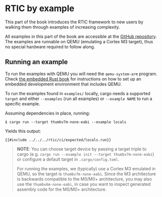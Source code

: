 # RTIC by example

This part of the book introduces the RTIC framework to new users by walking them through examples of increasing complexity.

All examples in this part of the book are accessible at the
[GitHub repository][repoexamples].
The examples are runnable on QEMU (emulating a Cortex M3 target),
thus no special hardware required to follow along.

[repoexamples]: https://github.com/rtic-rs/rtic/tree/master/rtic/examples

## Running an example

To run the examples with QEMU you will need the `qemu-system-arm` program.
Check [the embedded Rust book] for instructions on how to set up an
embedded development environment that includes QEMU.

[the embedded Rust book]: https://rust-embedded.github.io/book/intro/install.html

To run the examples found in `examples/` locally, cargo needs a supported `target` and
either `--examples` (run all examples) or `--example NAME` to run a specific example.

Assuming dependencies in place, running:

``` console
$ cargo run --target thumbv7m-none-eabi --example locals
```

Yields this output:

``` console
{{#include ../../../rtic/ci/expected/locals.run}}
```

> **NOTE**: You can choose target device by passing a target
> triple to cargo (e.g. `cargo run --example init --target thumbv7m-none-eabi`) or
> configure a default target in `.cargo/config.toml`.
>
> For running the examples, we (typically) use a Cortex M3 emulated in QEMU, so the target is `thumbv7m-none-eabi`.
> Since the M3 architecture is backwards compatible to the M0/M0+ architecture, you may also use the `thumbv6m-none-eabi`, in case you want to inspect generated assembly code for the M0/M0+ architecture.
